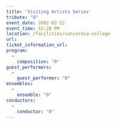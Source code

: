 ```yaml
---
title: 'Visiting Artists Series'
tribute: "0"
event_date: 2002-02-22
event_time: 12:28 PM
location: /facilities/concordia-college
url: 
ticket_information_url: 
program: 
  -
    composition: "0"
guest_performers: 
  -
    guest_performer: "0"
ensembles: 
  -
    ensemble: "0"
conductors: 
  -
    conductor: "0"
---
```

